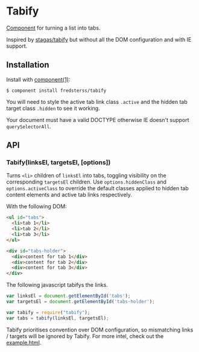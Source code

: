 # Tabify

[Component](https://github.com/component/component) for turning a list into tabs.

Inspired by [stagas/tabify](https://github.com/stagas/tabify) but without all the DOM configuration and with IE support.

## Installation

Install with [component(1)](http://component.io):

```
$ component install fredsterss/tabify
```
You will need to style the active tab link class ``.active`` and the hidden tab target class ``.hidden`` to see it working.

Your document must have a valid DOCTYPE otherwise IE doesn't support ``querySelectorAll``.

## API

### Tabify(linksEl, targetsEl, [options])
Turns ``<li>`` children of ``linksEl`` into tabs, toggling visibility on the corresponding ``targetsEl`` children. Use ``options.hiddenClass`` and ``options.activeClass`` to override the default classes applied to hidden tab content elements and active tab links respectively.

With the following DOM:
```html
<ul id="tabs">
  <li>tab 1</li>
  <li>tab 2</li>
  <li>tab 3</li>
</ul>

<div id="tabs-holder">
  <div>content for tab 1</div>
  <div>content for tab 2</div>
  <div>content for tab 3</div>
</div>
```
The following javascript tabifys the links.
```js
var linksEl = document.getElementById('tabs');
var targetsEl = document.getElementById('tabs-holder');

var tabify = require("tabify");
var tabs = tabify(linksEl, targetsEl);
```

Tabify prioritises convention over DOM configuration, so mismatching links / targets will be ignored by Tabify. For more intel, check out the [example.html](example.html).
